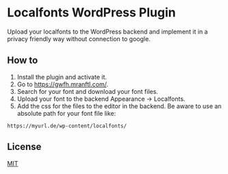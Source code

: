 
# Localfonts WordPress Plugin

Upload your localfonts to the WordPress backend and implement it in a privacy friendly way without connection to google.








## How to

1. Install the plugin and activate it.
2. Go to https://gwfh.mranftl.com/.
3. Search for your font and download your font files.
4. Upload your font to the backend Appearance -> Localfonts.
5. Add the css for the files to the editor in the backend. Be aware to use an absolute path for your font file like: 
```
https://myurl.de/wp-content/localfonts/
```

## License

[MIT](https://choosealicense.com/licenses/mit/)


